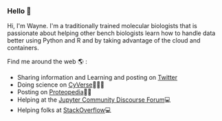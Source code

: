 ### Hello 👋

<!--
**fomightez/fomightez** is a ✨ _special_ ✨ repository because its `README.md` (this file) appears on your GitHub profile. -->

Hi, I'm Wayne. I'm a traditionally trained molecular biologists that is passionate about helping other bench biologists learn how to handle data better using Python and R and by taking advantage of the cloud and containers.

Find me around the web 🌎 :

- Sharing information and Learning and posting on [Twitter](https://twitter.com/fomightez) 
- Doing science on [CyVerse](https://cyverse.org/)🧬🧪🥽
- Posting on [Proteopedia](https://proteopedia.org/wiki/index.php/User:Wayne_Decatur#Some_Proteopedia_Pages_to_Which_I.27ve_Contributed)🥼🥽
- Helping at the [Jupyter Community Discourse Forum](https://discourse.jupyter.org/u/fomightez)💻
- Helping folks at [StackOverflow](https://stackoverflow.com/users/8508004/wayne)💻
